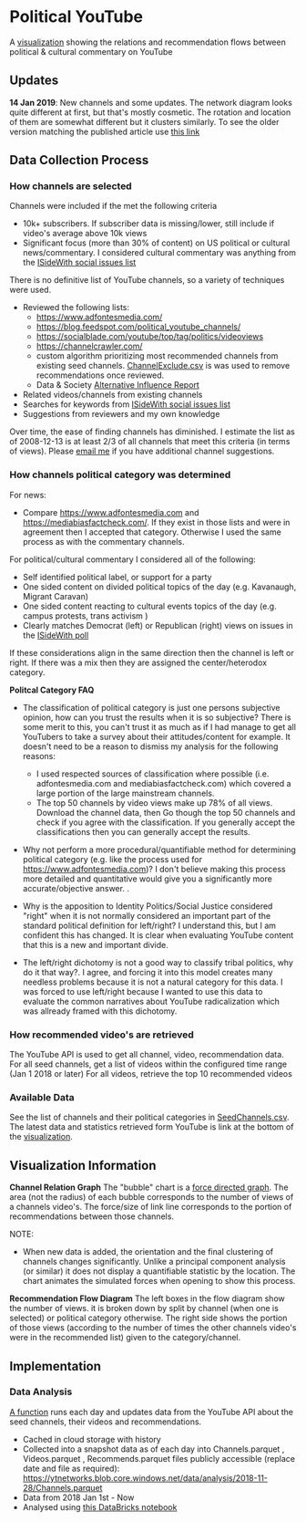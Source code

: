 # Political YouTube

A [visualization](https://pyt.azureedge.net) showing the relations and recommendation flows between political & cultural commentary on YouTube

## Updates
**14 Jan 2019**: New channels and some updates. The network diagram looks quite different at first, but that's mostly cosmetic. The rotation and location of them are somewhat different but it clusters similarly. To see the older version matching the published article use [this link](https://pyt.azureedge.net?v=2018-12-28)

## Data Collection Process 

### How channels are selected
Channels were included if the met the following criteria
- 10k+ subscribers. If subscriber data is missing/lower, still include if video's average above 10k views
- Significant focus (more than 30% of content) on US political or cultural news/commentary. I considered cultural commentary was anything from the [ISideWith social issues list](https://www.isidewith.com/en-us/polls)

There is no definitive list of YouTube channels, so a variety of techniques were used. 
- Reviewed the following lists:
    - https://www.adfontesmedia.com/
    - https://blog.feedspot.com/political_youtube_channels/
    - https://socialblade.com/youtube/top/tag/politics/videoviews
    - https://channelcrawler.com/
    - custom algorithm prioritizing most recommended channels from existing seed channels. [ChannelExclude.csv](Data/ChannelExclude.csv) is was used to remove recommendations once reviewed.
    - Data & Society [Alternative Influence Report](https://datasociety.net/output/alternative-influence/)
- Related videos/channels from existing channels
- Searches for keywords from [ISideWith social issues list](https://www.isidewith.com/en-us/polls)
- Suggestions from reviewers and my own knowledge

Over time, the ease of finding channels has diminished. I estimate the list as of 2008-12-13 is at least 2/3 of all channels that meet this criteria (in terms of views). Please [email me](mailto:mark@ledwich.com.au) if you have additional channel suggestions.

### How channels political category was determined
For news:
- Compare https://www.adfontesmedia.com and https://mediabiasfactcheck.com/. If they exist in those lists and were in agreement then I accepted that category. Otherwise I used the same process as with the commentary channels.

For political/cultural commentary I considered all of the following:
 - Self identified political label, or support for a party
 - One sided content on divided political topics of the day (e.g. Kavanaugh, Migrant Caravan)
 - One sided content reacting to cultural events topics of the day (e.g. campus protests, trans activism )
 - Clearly matches Democrat (left) or Republican (right) views on issues in the [ISideWith poll](https://www.isidewith.com/en-us/polls)

 If these considerations align in the same direction then the channel is left or right. If there was a mix then they are assigned the center/heterodox category.

**Politcal Category FAQ**
- The classification of political category is just one persons subjective opinion, how can you trust the results when it is so subjective?  There is some merit to this, you can't trust it as much as if I had manage to get all YouTubers to take a survey about their attitudes/content for example. It doesn't need to be a reason to dismiss my analysis for the following reasons:
    - I used respected sources of classification where possible (i.e. adfontesmedia.com and mediabiasfactcheck.com) which covered a large portion of the large mainstream channels.
    - The top 50 channels by video views make up 78% of all views. Download the channel data, then Go though the top 50 channels and check if you agree with the classification. If you generally accept the classifications then you can generally accept the results.

- Why not perform a more procedural/quantifiable method for determining political category (e.g. like the process used for https://www.adfontesmedia.com)? I don't believe making this process more detailed and quantitative would give you a significantly more accurate/objective answer. .
- Why is the apposition to Identity Politics/Social Justice considered "right" when it is not normally considered an important part of the standard political definition for left/right?  I understand this, but I am confident this has changed. It is clear when evaluating YouTube content that this is a new and important divide. 
- The left/right dichotomy is not a good way to classify tribal politics, why do it that way?. I agree, and forcing it into this model creates many needless problems because it is not a natural category for this data. I was forced to use left/right because I wanted to use this data to evaluate the common narratives about YouTube radicalization which was allready framed with this dichotomy.

### How recommended video's are retrieved
The YouTube API is used to get all channel, video, recommendation data.
For all seed channels, get a list of videos within the configured time range (Jan 1 2018 or later)
For all videos, retrieve the top 10 recommended videos


### Available Data
See the list of channels and their political categories in [SeedChannels.csv](Data/SeedChannels.csv). The latest data and statistics retrieved form YouTube is link at the bottom of the [visualization](https://pyt.azureedge.net).

## Visualization Information

**Channel Relation Graph**
The "bubble" chart is a [force directed graph](https://en.wikipedia.org/wiki/Force-directed_graph_drawing). The area (not the radius) of each bubble corresponds to the number of views of a channels video's. The force/size of link line corresponds to the portion of recommendations between those channels.

NOTE:
- When new data is added, the orientation and the final clustering of channels changes significantly. Unlike a principal component analysis (or similar) it does not display a quantifiable statistic by the location. The chart animates the simulated forces when opening to show this process.


**Recommendation Flow Diagram**
The left boxes in the flow diagram show the number of views. it is broken down by split by channel (when one is selected) or political category otherwise. The right side shows the portion of those views (according to the number of times the other channels video's were in the recommended list) given to the category/channel. 


## Implementation
### Data Analysis

[A function](App/YtFunctions/YtFunctions.cs) runs each day and updates data from the YouTube API about the seed channels, their videos and recommendations.
- Cached in cloud storage with history
- Collected into a snapshot data as of each day into Channels.parquet , Videos.parquet , Recommends.parquet files publicly accessible (replace date and file as required): https://ytnetworks.blob.core.windows.net/data/analysis/2018-11-28/Channels.parquet
- Data from 2018 Jan 1st - Now
- Analysed using [this DataBricks notebook](https://databricks-prod-cloudfront.cloud.databricks.com/public/4027ec902e239c93eaaa8714f173bcfc/5467014801025226/1340434901968186/7194280856364978/latest.html) 


 
